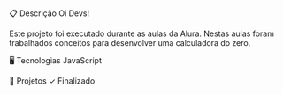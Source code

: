📋 Descrição
Oi Devs!

Este projeto foi executado durante as aulas da Alura. Nestas aulas foram trabalhados conceitos para desenvolver uma calculadora do zero.

🖥️ Tecnologias
JavaScript

🎨 Projetos
✓ Finalizado
